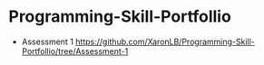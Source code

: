# Programming-Skill-Portfollio
- Assessment 1 https://github.com/XaronLB/Programming-Skill-Portfollio/tree/Assessment-1
